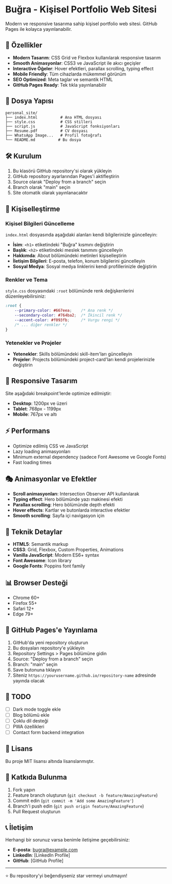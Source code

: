 # Buğra - Kişisel Portfolio Web Sitesi

Modern ve responsive tasarıma sahip kişisel portfolio web sitesi. GitHub Pages ile kolayca yayınlanabilir.

## 🚀 Özellikler

- **Modern Tasarım**: CSS Grid ve Flexbox kullanılarak responsive tasarım
- **Smooth Animasyonlar**: CSS3 ve JavaScript ile akıcı geçişler
- **Interactive Öğeler**: Hover efektleri, parallax scrolling, typing effect
- **Mobile Friendly**: Tüm cihazlarda mükemmel görünüm
- **SEO Optimized**: Meta taglar ve semantik HTML
- **GitHub Pages Ready**: Tek tıkla yayınlanabilir

## 📁 Dosya Yapısı

```
personal_site/
├── index.html          # Ana HTML dosyası
├── style.css           # CSS stilleri
├── script.js           # JavaScript fonksiyonları
├── Resume.pdf          # CV dosyası
├── WhatsApp Image...   # Profil fotoğrafı
└── README.md          # Bu dosya
```

## 🛠️ Kurulum

1. Bu klasörü GitHub repository'si olarak yükleyin
2. GitHub repository ayarlarından Pages'i aktifleştirin
3. Source olarak "Deploy from a branch" seçin
4. Branch olarak "main" seçin
5. Site otomatik olarak yayınlanacaktır

## 🎨 Kişiselleştirme

### Kişisel Bilgileri Güncelleme

`index.html` dosyasında aşağıdaki alanları kendi bilgilerinizle güncelleyin:

- **İsim**: `<h1>` etiketindeki "Buğra" kısmını değiştirin
- **Başlık**: `<h2>` etiketindeki meslek tanımını güncelleyin
- **Hakkımda**: About bölümündeki metinleri kişiselleştirin
- **İletişim Bilgileri**: E-posta, telefon, konum bilgilerini güncelleyin
- **Sosyal Medya**: Sosyal medya linklerini kendi profillerinizle değiştirin

### Renkler ve Tema

`style.css` dosyasındaki `:root` bölümünde renk değişkenlerini düzenleyebilirsiniz:

```css
:root {
    --primary-color: #667eea;    /* Ana renk */
    --secondary-color: #764ba2;  /* İkincil renk */
    --accent-color: #f093fb;     /* Vurgu rengi */
    /* ... diğer renkler */
}
```

### Yetenekler ve Projeler

- **Yetenekler**: Skills bölümündeki skill-item'ları güncelleyin
- **Projeler**: Projects bölümündeki project-card'ları kendi projelerinizle değiştirin

## 📱 Responsive Tasarım

Site aşağıdaki breakpoint'lerde optimize edilmiştir:

- **Desktop**: 1200px ve üzeri
- **Tablet**: 768px - 1199px
- **Mobile**: 767px ve altı

## ⚡ Performans

- Optimize edilmiş CSS ve JavaScript
- Lazy loading animasyonları
- Minimum external dependency (sadece Font Awesome ve Google Fonts)
- Fast loading times

## 🎭 Animasyonlar ve Efektler

- **Scroll animasyonları**: Intersection Observer API kullanılarak
- **Typing effect**: Hero bölümünde yazı makinesi efekti
- **Parallax scrolling**: Hero bölümünde depth efekti
- **Hover effects**: Kartlar ve butonlarda interactive efektler
- **Smooth scrolling**: Sayfa içi navigasyon için

## 🔧 Teknik Detaylar

- **HTML5**: Semantik markup
- **CSS3**: Grid, Flexbox, Custom Properties, Animations
- **Vanilla JavaScript**: Modern ES6+ syntax
- **Font Awesome**: Icon library
- **Google Fonts**: Poppins font family

## 📊 Browser Desteği

- Chrome 60+
- Firefox 55+
- Safari 12+
- Edge 79+

## 🚀 GitHub Pages'e Yayınlama

1. GitHub'da yeni repository oluşturun
2. Bu dosyaları repository'e yükleyin
3. Repository Settings > Pages bölümüne gidin
4. Source: "Deploy from a branch" seçin
5. Branch: "main" seçin
6. Save butonuna tıklayın
7. Siteniz `https://yourusername.github.io/repository-name` adresinde yayında olacak

## 📝 TODO

- [ ] Dark mode toggle ekle
- [ ] Blog bölümü ekle
- [ ] Çoklu dil desteği
- [ ] PWA özellikleri
- [ ] Contact form backend integration

## 📄 Lisans

Bu proje MIT lisansı altında lisanslanmıştır.

## 🤝 Katkıda Bulunma

1. Fork yapın
2. Feature branch oluşturun (`git checkout -b feature/AmazingFeature`)
3. Commit edin (`git commit -m 'Add some AmazingFeature'`)
4. Branch'i push edin (`git push origin feature/AmazingFeature`)
5. Pull Request oluşturun

## 📞 İletişim

Herhangi bir sorunuz varsa benimle iletişime geçebilirsiniz:

- **E-posta**: bugra@example.com
- **LinkedIn**: [LinkedIn Profile]
- **GitHub**: [GitHub Profile]

---

⭐ Bu repository'yi beğendiyseniz star vermeyi unutmayın!
